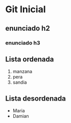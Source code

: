 # Git Inicial
## enunciado h2
### enunciado h3

## Lista ordenada
1. manzana
2. pera
3. sandia

## Lista desordenada
* Maria
* Damian